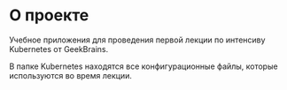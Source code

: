 # О проекте
Учебное приложения для проведения первой лекции по интенсиву Kubernetes от GeekBrains.

В папке Kubernetes находятся все конфигурационные файлы, которые используются во время лекции.
